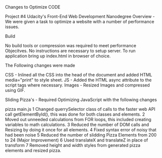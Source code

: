 Changes to Optimize CODE

Project #4 Udacity's Front-End Web Development Nanodegree Overview -  We were given a task to optimize a website with a number of performance issues.

Build

No build tools or compression was required to meet performance Objecitves.  No instructions are necessary to setup server.  To run application bring up index.html in browser of choice.


The Following changes were made

CSS -    Inlined all the CSS into the head of the document and added HTML media="print" to style sheet.
JS -     Added the HTML async attribute to the script tags where necessary.
Images - Resized Images and compressed using GIF.

Sliding Pizza's - Required Optimizing JavaScript with the following changes

pizza main.js 
	1 Changed querrySelector class of calls to the faster web API call getElementById(), this was done for both classes and elements.
	2 Moved out unneeded calculations from FOR loops, this included creating variables to math calculations.
	3 Reduced the number of DOM calls and Resizing by doing it once for all elements.
	4 Fixed syntax error of noisy that had been noise
	5 Reduced the number of slidding Pizza Elements from 200 to 24 (Major Improvement)
	6 Used translateX and translateZ in place of transform
	7 Removed height and width styles from generated pizza elements and resized pizza.